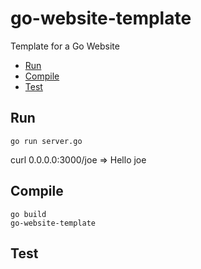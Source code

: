 # go-website-template

Template for a Go Website

* [Run](#run)
* [Compile](#compile)
* [Test](#test)

## Run

    go run server.go

curl 0.0.0.0:3000/joe
=> Hello joe

## Compile

    go build
    go-website-template

## Test
